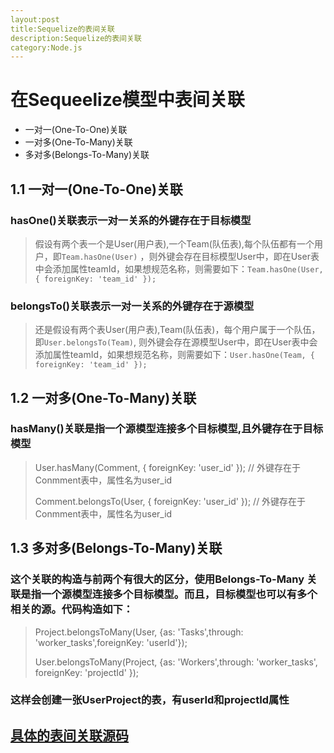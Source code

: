 ```yaml
---
layout:post
title:Sequelize的表间关联
description:Sequelize的表间关联
category:Node.js
---
```


# 在Sequeelize模型中表间关联

* 一对一(One-To-One)关联
* 一对多(One-To-Many)关联
* 多对多(Belongs-To-Many)关联

## 1.1 一对一(One-To-One)关联

### hasOne()关联表示一对一关系的**外键**存在于目标模型

> 假设有两个表一个是User(用户表),一个Team(队伍表),每个队伍都有一个用户，即`Team.hasOne(User)`
> ，则外键会存在目标模型User中，即在User表中会添加属性teamId，如果想规范名称，则需要如下：`Team.hasOne(User, { foreignKey: 'team_id' });`

### belongsTo()关联表示一对一关系的**外键**存在于**源模型**

> 还是假设有两个表User(用户表),Team(队伍表)，每个用户属于一个队伍，即`User.belongsTo(Team)`,
> 则外键会存在源模型User中，即在User表中会添加属性teamId，如果想规范名称，则需要如下：`User.hasOne(Team, { foreignKey: 'team_id' });`

## 1.2 一对多(One-To-Many)关联

### hasMany()关联是指一个源模型连接多个目标模型,且外键存在于目标模型
> User.hasMany(Comment, { foreignKey: 'user_id' });        //  外键存在于Conmment表中，属性名为user_id
> 
> Comment.belongsTo(User, { foreignKey: 'user_id' });      //  外键存在于Conmment表中，属性名为user_id

## 1.3 多对多(Belongs-To-Many)关联

### 这个关联的构造与前两个有很大的区分，使用Belongs-To-Many 关联是指一个源模型连接多个目标模型。而且，目标模型也可以有多个相关的源。代码构造如下：

> Project.belongsToMany(User, {as: 'Tasks',through: 'worker_tasks',foreignKey: 'userId'});
> 
> User.belongsToMany(Project, {as: 'Workers',through: 'worker_tasks', foreignKey: 'projectId' });

### 这样会创建一张UserProject的表，有userId和projectId属性

## [具体的表间关联源码](https://github.com/StevenJack1/movie/blob/master/%E4%BB%A3%E7%A0%81/models/ref.js)